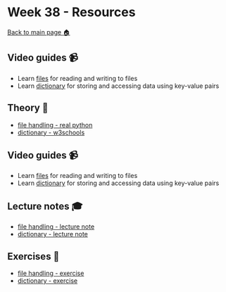 # Week 38  - Resources

[Back to main page :house:](https://github.com/aleylani/Python/tree/main)

## Video guides :video_camera:

- Learn [files][file_vid] for reading and writing to files
- Learn [dictionary][dict_vid] for storing and accessing data using key-value pairs

[file_vid]: https://www.youtube.com/watch?v=4mX0uPQFLDU
[dict_vid]: https://www.youtube.com/watch?v=XCcpzWs-CI4

## Theory :book:

- [file handling - real python][real_files]
- [dictionary - w3schools][w3dict]

[w3dict]: https://www.w3schools.com/python/python_dictionaries.asp
[real_files]: https://realpython.com/read-write-files-python/

## Video guides :video_camera:

- Learn [files][file_vid] for reading and writing to files
- Learn [dictionary][dict_vid] for storing and accessing data using key-value pairs

[file_vid]: https://www.youtube.com/watch?v=4mX0uPQFLDU
[dict_vid]: https://www.youtube.com/watch?v=XCcpzWs-CI4

## Lecture notes :mortar_board:

- [file handling - lecture note](https://github.com/aleylani/Python/blob/main/lectures/L8_file_handling.ipynb)
- [dictionary - lecture note](https://github.com/aleylani/Python/blob/main/lectures/L9_dictionary.ipynb) 

## Exercises :running:
 
- [file handling - exercise][file_exer]
- [dictionary - exercise][dict_exer]

[file_exer]: https://github.com/aleylani/Python/blob/main/exercises/08_file_handling_exercise.ipynb
[dict_exer]: https://github.com/aleylani/Python/blob/main/exercises/09_dictionary_exercise.ipynb